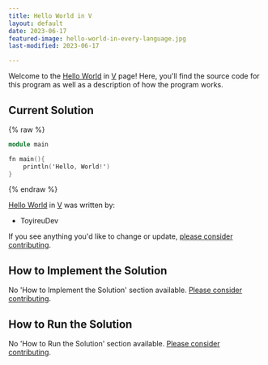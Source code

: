 ```yaml
---
title: Hello World in V
layout: default
date: 2023-06-17
featured-image: hello-world-in-every-language.jpg
last-modified: 2023-06-17

---
```


Welcome to the [Hello World](https://sampleprograms.io/projects/hello-world) in [V](https://sampleprograms.io/languages/v) page! Here, you'll find the source code for this program as well as a description of how the program works.

## Current Solution

{% raw %}

```v
module main

fn main(){
    println('Hello, World!')
}
```

{% endraw %}

[Hello World](https://sampleprograms.io/projects/hello-world) in [V](https://sampleprograms.io/languages/v) was written by:

- ToyireuDev

If you see anything you'd like to change or update, [please consider contributing](https://github.com/TheRenegadeCoder/sample-programs).

## How to Implement the Solution

No 'How to Implement the Solution' section available. [Please consider contributing](https://github.com/TheRenegadeCoder/sample-programs-website).

## How to Run the Solution

No 'How to Run the Solution' section available. [Please consider contributing](https://github.com/TheRenegadeCoder/sample-programs-website).